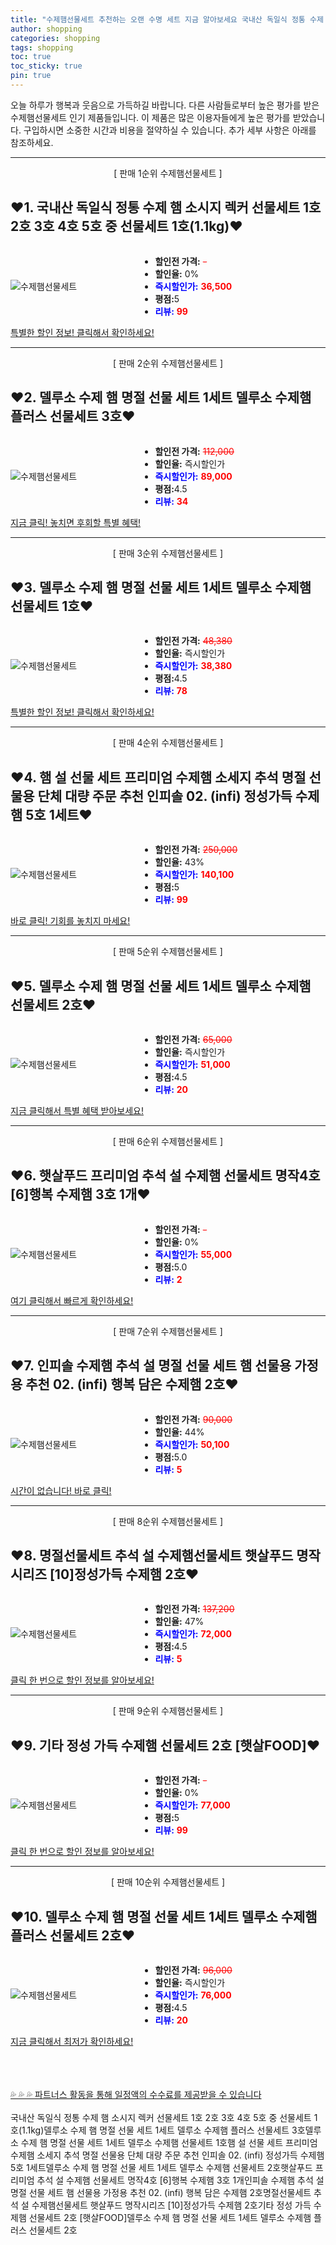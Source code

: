 ```yaml
---
title: "수제햄선물세트 추천하는 오랜 수명 세트 지금 알아보세요 국내산 독일식 정통 수제 햄"
author: shopping
categories: shopping
tags: shopping
toc: true
toc_sticky: true
pin: true
---
```

오늘 하루가 행복과 웃음으로 가득하길 바랍니다. 다른 사람들로부터 높은 평가를 받은 수제햄선물세트 인기 제품들입니다. 이 제품은 많은 이용자들에게 높은 평가를 받았습니다. 구입하시면 소중한 시간과 비용을 절약하실 수 있습니다. 추가 세부 사항은 아래를 참조하세요.

---
<p class="toplist" style="margin: 0 auto; display: block; width: fit-content;">[ 판매 1순위 수제햄선물세트 ]</p>

<h2><strong>❤️1. 국내산 독일식 정통 수제 햄 소시지 렉커 선물세트 1호 2호 3호 4호 5호 중 선물세트 1호(1.1kg)❤️</strong></h2>

<div style="display: flex; align-items: center;">
    <div style="flex: 0.4;">
        <img src="https://thumbnail10.coupangcdn.com/thumbnails/remote/230x230ex/image/vendor_inventory/a49c/891e343a4a889b760f521697250f6b63ba06cacefea2fb0386b619ede294.jpg" alt="수제햄선물세트" style="max-width: 100%;">
    </div>
    <div style="flex: 0.6; margin-left: 10px;">
        <ul>
            <li><strong>할인전 가격:</strong> <del style="color: red;">-</del></li>
            <li><strong>할인율:</strong> 0%</li>
            <li><span style='color:blue'><strong>즉시할인가:</strong></span> <span style='color:red'><strong>36,500</strong></span></li>
            <li><strong>평점:</strong>5</li>
            <li><span style='color:blue'><strong>리뷰:</strong></span> <span style='color:red'><strong>99</strong></span></li>
        </ul>
    </div>
</div>
<div class="center">
    <a href="https://selin100587.github.io?lptag=AF9450613&subid=githubio&pageKey=8246498399&traceid=V0-153&itemId=15515536331&vendorItemId=82734795648" class="myButton">
        특별한 할인 정보! 클릭해서 확인하세요!
    </a>
</div>


---
<p class="toplist" style="margin: 0 auto; display: block; width: fit-content;">[ 판매 2순위 수제햄선물세트 ]</p>

<h2><strong>❤️2. 델루소 수제 햄 명절 선물 세트 1세트 델루소 수제햄 플러스 선물세트 3호❤️</strong></h2>

<div style="display: flex; align-items: center;">
    <div style="flex: 0.4;">
        <img src="https://thumbnail7.coupangcdn.com/thumbnails/remote/230x230ex/image/vendor_inventory/a0ec/09ca6339d1ae90c91088b8bd1a372f8387b2caad0085945e19a3858f1f4d.jpg" alt="수제햄선물세트" style="max-width: 100%;">
    </div>
    <div style="flex: 0.6; margin-left: 10px;">
        <ul>
            <li><strong>할인전 가격:</strong> <del style="color: red;">112,000</del></li>
            <li><strong>할인율:</strong> 즉시할인가</li>
            <li><span style='color:blue'><strong>즉시할인가:</strong></span> <span style='color:red'><strong>89,000</strong></span></li>
            <li><strong>평점:</strong>4.5</li>
            <li><span style='color:blue'><strong>리뷰:</strong></span> <span style='color:red'><strong>34</strong></span></li>
        </ul>
    </div>
</div>
<div class="center">
    <a href="https://selin100587.github.io?lptag=AF9450613&subid=githubio&pageKey=8248596126&traceid=V0-153&itemId=20077092672&vendorItemId=87112740219" class="myButton">
        지금 클릭! 놓치면 후회할 특별 혜택!
    </a>
</div>


---
<p class="toplist" style="margin: 0 auto; display: block; width: fit-content;">[ 판매 3순위 수제햄선물세트 ]</p>

<h2><strong>❤️3. 델루소 수제 햄 명절 선물 세트 1세트 델루소 수제햄 선물세트 1호❤️</strong></h2>

<div style="display: flex; align-items: center;">
    <div style="flex: 0.4;">
        <img src="https://thumbnail7.coupangcdn.com/thumbnails/remote/230x230ex/image/vendor_inventory/a0ec/09ca6339d1ae90c91088b8bd1a372f8387b2caad0085945e19a3858f1f4d.jpg" alt="수제햄선물세트" style="max-width: 100%;">
    </div>
    <div style="flex: 0.6; margin-left: 10px;">
        <ul>
            <li><strong>할인전 가격:</strong> <del style="color: red;">48,380</del></li>
            <li><strong>할인율:</strong> 즉시할인가</li>
            <li><span style='color:blue'><strong>즉시할인가:</strong></span> <span style='color:red'><strong>38,380</strong></span></li>
            <li><strong>평점:</strong>4.5</li>
            <li><span style='color:blue'><strong>리뷰:</strong></span> <span style='color:red'><strong>78</strong></span></li>
        </ul>
    </div>
</div>
<div class="center">
    <a href="https://selin100587.github.io?lptag=AF9450613&subid=githubio&pageKey=7594790839&traceid=V0-153&itemId=20015944342&vendorItemId=87112740242" class="myButton">
        특별한 할인 정보! 클릭해서 확인하세요!
    </a>
</div>


---
<p class="toplist" style="margin: 0 auto; display: block; width: fit-content;">[ 판매 4순위 수제햄선물세트 ]</p>

<h2><strong>❤️4. 햄 설 선물 세트 프리미엄 수제햄 소세지 추석 명절 선물용 단체 대량 주문 추천 인피솔 02. (infi) 정성가득 수제햄 5호 1세트❤️</strong></h2>

<div style="display: flex; align-items: center;">
    <div style="flex: 0.4;">
        <img src="https://thumbnail6.coupangcdn.com/thumbnails/remote/230x230ex/image/vendor_inventory/3aba/6eee18b8ac07d796621e14afa8a23ab4920d757085be9ee296612d616752.jpg" alt="수제햄선물세트" style="max-width: 100%;">
    </div>
    <div style="flex: 0.6; margin-left: 10px;">
        <ul>
            <li><strong>할인전 가격:</strong> <del style="color: red;">250,000</del></li>
            <li><strong>할인율:</strong> 43%</li>
            <li><span style='color:blue'><strong>즉시할인가:</strong></span> <span style='color:red'><strong>140,100</strong></span></li>
            <li><strong>평점:</strong>5</li>
            <li><span style='color:blue'><strong>리뷰:</strong></span> <span style='color:red'><strong>99</strong></span></li>
        </ul>
    </div>
</div>
<div class="center">
    <a href="https://selin100587.github.io?lptag=AF9450613&subid=githubio&pageKey=8181636716&traceid=V0-153&itemId=21346015901&vendorItemId=88403817511" class="myButton">
        바로 클릭! 기회를 놓치지 마세요!
    </a>
</div>


---
<p class="toplist" style="margin: 0 auto; display: block; width: fit-content;">[ 판매 5순위 수제햄선물세트 ]</p>

<h2><strong>❤️5. 델루소 수제 햄 명절 선물 세트 1세트 델루소 수제햄 선물세트 2호❤️</strong></h2>

<div style="display: flex; align-items: center;">
    <div style="flex: 0.4;">
        <img src="https://thumbnail7.coupangcdn.com/thumbnails/remote/230x230ex/image/vendor_inventory/a0ec/09ca6339d1ae90c91088b8bd1a372f8387b2caad0085945e19a3858f1f4d.jpg" alt="수제햄선물세트" style="max-width: 100%;">
    </div>
    <div style="flex: 0.6; margin-left: 10px;">
        <ul>
            <li><strong>할인전 가격:</strong> <del style="color: red;">65,000</del></li>
            <li><strong>할인율:</strong> 즉시할인가</li>
            <li><span style='color:blue'><strong>즉시할인가:</strong></span> <span style='color:red'><strong>51,000</strong></span></li>
            <li><strong>평점:</strong>4.5</li>
            <li><span style='color:blue'><strong>리뷰:</strong></span> <span style='color:red'><strong>20</strong></span></li>
        </ul>
    </div>
</div>
<div class="center">
    <a href="https://selin100587.github.io?lptag=AF9450613&subid=githubio&pageKey=8248866534&traceid=V0-153&itemId=20015944348&vendorItemId=87112740253" class="myButton">
        지금 클릭해서 특별 혜택 받아보세요!
    </a>
</div>


---
<p class="toplist" style="margin: 0 auto; display: block; width: fit-content;">[ 판매 6순위 수제햄선물세트 ]</p>

<h2><strong>❤️6. 햇살푸드 프리미엄 추석 설 수제햄 선물세트 명작4호 [6]행복 수제햄 3호 1개❤️</strong></h2>

<div style="display: flex; align-items: center;">
    <div style="flex: 0.4;">
        <img src="https://thumbnail10.coupangcdn.com/thumbnails/remote/230x230ex/image/vendor_inventory/68ac/63639c6473127916b8aeb103d3afa94a21ad3857992309f98ad1148129b9.jpg" alt="수제햄선물세트" style="max-width: 100%;">
    </div>
    <div style="flex: 0.6; margin-left: 10px;">
        <ul>
            <li><strong>할인전 가격:</strong> <del style="color: red;">-</del></li>
            <li><strong>할인율:</strong> 0%</li>
            <li><span style='color:blue'><strong>즉시할인가:</strong></span> <span style='color:red'><strong>55,000</strong></span></li>
            <li><strong>평점:</strong>5.0</li>
            <li><span style='color:blue'><strong>리뷰:</strong></span> <span style='color:red'><strong>2</strong></span></li>
        </ul>
    </div>
</div>
<div class="center">
    <a href="https://selin100587.github.io?lptag=AF9450613&subid=githubio&pageKey=8248851569&traceid=V0-153&itemId=15156140727&vendorItemId=82377598152" class="myButton">
        여기 클릭해서 빠르게 확인하세요!
    </a>
</div>


---
<p class="toplist" style="margin: 0 auto; display: block; width: fit-content;">[ 판매 7순위 수제햄선물세트 ]</p>

<h2><strong>❤️7. 인피솔 수제햄 추석 설 명절 선물 세트 햄 선물용 가정용 추천 02. (infi) 행복 담은 수제햄 2호❤️</strong></h2>

<div style="display: flex; align-items: center;">
    <div style="flex: 0.4;">
        <img src="https://thumbnail7.coupangcdn.com/thumbnails/remote/230x230ex/image/vendor_inventory/6810/dc390609fa8c35c96f85f7d2e7b7e6973e1dc5c34a00607cd24ada57425e.jpg" alt="수제햄선물세트" style="max-width: 100%;">
    </div>
    <div style="flex: 0.6; margin-left: 10px;">
        <ul>
            <li><strong>할인전 가격:</strong> <del style="color: red;">90,000</del></li>
            <li><strong>할인율:</strong> 44%</li>
            <li><span style='color:blue'><strong>즉시할인가:</strong></span> <span style='color:red'><strong>50,100</strong></span></li>
            <li><strong>평점:</strong>5.0</li>
            <li><span style='color:blue'><strong>리뷰:</strong></span> <span style='color:red'><strong>5</strong></span></li>
        </ul>
    </div>
</div>
<div class="center">
    <a href="https://selin100587.github.io?lptag=AF9450613&subid=githubio&pageKey=8244556877&traceid=V0-153&itemId=20016074755&vendorItemId=81730197955" class="myButton">
        시간이 없습니다! 바로 클릭!
    </a>
</div>


---
<p class="toplist" style="margin: 0 auto; display: block; width: fit-content;">[ 판매 8순위 수제햄선물세트 ]</p>

<h2><strong>❤️8. 명절선물세트 추석 설 수제햄선물세트 햇살푸드 명작시리즈 [10]정성가득 수제햄 2호❤️</strong></h2>

<div style="display: flex; align-items: center;">
    <div style="flex: 0.4;">
        <img src="https://thumbnail10.coupangcdn.com/thumbnails/remote/230x230ex/image/vendor_inventory/f1cc/1ffd9c7a4b175bf026ce32d7ae636e54a2f5cb25177540cdfcd627d650f9.jpg" alt="수제햄선물세트" style="max-width: 100%;">
    </div>
    <div style="flex: 0.6; margin-left: 10px;">
        <ul>
            <li><strong>할인전 가격:</strong> <del style="color: red;">137,200</del></li>
            <li><strong>할인율:</strong> 47%</li>
            <li><span style='color:blue'><strong>즉시할인가:</strong></span> <span style='color:red'><strong>72,000</strong></span></li>
            <li><strong>평점:</strong>4.5</li>
            <li><span style='color:blue'><strong>리뷰:</strong></span> <span style='color:red'><strong>5</strong></span></li>
        </ul>
    </div>
</div>
<div class="center">
    <a href="https://selin100587.github.io?lptag=AF9450613&subid=githubio&pageKey=7577062810&traceid=V0-153&itemId=19994149952&vendorItemId=87091830486" class="myButton">
        클릭 한 번으로 할인 정보를 알아보세요!
    </a>
</div>


---
<p class="toplist" style="margin: 0 auto; display: block; width: fit-content;">[ 판매 9순위 수제햄선물세트 ]</p>

<h2><strong>❤️9. 기타 정성 가득 수제햄 선물세트 2호 [햇살FOOD]❤️</strong></h2>

<div style="display: flex; align-items: center;">
    <div style="flex: 0.4;">
        <img src="https://thumbnail10.coupangcdn.com/thumbnails/remote/230x230ex/image/vendor_inventory/667d/35fa226c79957d73e79f312e21fbb4ef0fd603a3cc53be7e8ed909d08c90.jpg" alt="수제햄선물세트" style="max-width: 100%;">
    </div>
    <div style="flex: 0.6; margin-left: 10px;">
        <ul>
            <li><strong>할인전 가격:</strong> <del style="color: red;">-</del></li>
            <li><strong>할인율:</strong> 0%</li>
            <li><span style='color:blue'><strong>즉시할인가:</strong></span> <span style='color:red'><strong>77,000</strong></span></li>
            <li><strong>평점:</strong>5</li>
            <li><span style='color:blue'><strong>리뷰:</strong></span> <span style='color:red'><strong>99</strong></span></li>
        </ul>
    </div>
</div>
<div class="center">
    <a href="https://selin100587.github.io?lptag=AF9450613&subid=githubio&pageKey=8248688287&traceid=V0-153&itemId=23744136854&vendorItemId=90768708447" class="myButton">
        클릭 한 번으로 할인 정보를 알아보세요!
    </a>
</div>


---
<p class="toplist" style="margin: 0 auto; display: block; width: fit-content;">[ 판매 10순위 수제햄선물세트 ]</p>

<h2><strong>❤️10. 델루소 수제 햄 명절 선물 세트 1세트 델루소 수제햄 플러스 선물세트 2호❤️</strong></h2>

<div style="display: flex; align-items: center;">
    <div style="flex: 0.4;">
        <img src="https://thumbnail7.coupangcdn.com/thumbnails/remote/230x230ex/image/vendor_inventory/a0ec/09ca6339d1ae90c91088b8bd1a372f8387b2caad0085945e19a3858f1f4d.jpg" alt="수제햄선물세트" style="max-width: 100%;">
    </div>
    <div style="flex: 0.6; margin-left: 10px;">
        <ul>
            <li><strong>할인전 가격:</strong> <del style="color: red;">96,000</del></li>
            <li><strong>할인율:</strong> 즉시할인가</li>
            <li><span style='color:blue'><strong>즉시할인가:</strong></span> <span style='color:red'><strong>76,000</strong></span></li>
            <li><strong>평점:</strong>4.5</li>
            <li><span style='color:blue'><strong>리뷰:</strong></span> <span style='color:red'><strong>20</strong></span></li>
        </ul>
    </div>
</div>
<div class="center">
    <a href="https://selin100587.github.io?lptag=AF9450613&subid=githubio&pageKey=8248866534&traceid=V0-153&itemId=20077092670&vendorItemId=87112740226" class="myButton">
        지금 클릭해서 최저가 확인하세요!
    </a>
</div>

<br><br><br>[💦 💦 💦 파트너스 활동을 통해 일정액의 수수료를 제공받을 수 있습니다](https://link.coupang.com/a/bcpT2c)<br><br>국내산 독일식 정통 수제 햄 소시지 렉커 선물세트 1호 2호 3호 4호 5호 중 선물세트 1호(1.1kg)델루소 수제 햄 명절 선물 세트 1세트 델루소 수제햄 플러스 선물세트 3호델루소 수제 햄 명절 선물 세트 1세트 델루소 수제햄 선물세트 1호햄 설 선물 세트 프리미엄 수제햄 소세지 추석 명절 선물용 단체 대량 주문 추천 인피솔 02. (infi) 정성가득 수제햄 5호 1세트델루소 수제 햄 명절 선물 세트 1세트 델루소 수제햄 선물세트 2호햇살푸드 프리미엄 추석 설 수제햄 선물세트 명작4호 [6]행복 수제햄 3호 1개인피솔 수제햄 추석 설 명절 선물 세트 햄 선물용 가정용 추천 02. (infi) 행복 담은 수제햄 2호명절선물세트 추석 설 수제햄선물세트 햇살푸드 명작시리즈 [10]정성가득 수제햄 2호기타 정성 가득 수제햄 선물세트 2호 [햇살FOOD]델루소 수제 햄 명절 선물 세트 1세트 델루소 수제햄 플러스 선물세트 2호